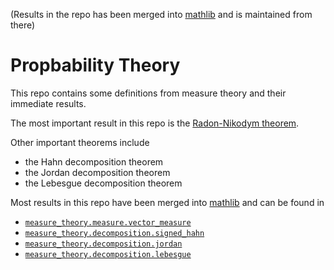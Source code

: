 (Results in the repo has been merged into [mathlib](https://github.com/leanprover-community/mathlib) and is maintained from there)

# Propbability Theory

This repo contains some definitions from measure theory and their immediate results. 

The most important result in this repo is the [Radon-Nikodym theorem](https://github.com/JasonKYi/probability_theory/blob/main/src/singular.lean#L479). 

Other important theorems include 
- the Hahn decomposition theorem
- the Jordan decomposition theorem
- the Lebesgue decomposition theorem

Most results in this repo have been merged into [mathlib](https://github.com/leanprover-community/mathlib) and can be found in 
- [`measure_theory.measure.vector_measure`](https://github.com/leanprover-community/mathlib/blob/master/src/measure_theory/measure/vector_measure.lean)
- [`measure_theory.decomposition.signed_hahn`](https://github.com/leanprover-community/mathlib/blob/master/src/measure_theory/decomposition/signed_hahn.lean)
- [`measure_theory.decomposition.jordan`](https://github.com/leanprover-community/mathlib/blob/master/src/measure_theory/decomposition/jordan.lean)
- [`measure_theory.decomposition.lebesgue`](https://github.com/leanprover-community/mathlib/blob/master/src/measure_theory/decomposition/jordan.lean)
